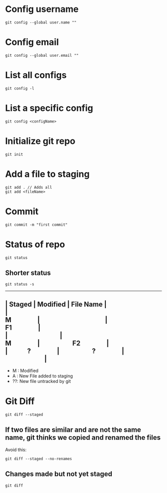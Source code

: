 # Config username
```git
git config --global user.name "" 
```
# Config email
```
git config --global user.email "" 
```
# List all configs
```
git config -l
```

# List a specific config
```
git config <configName>
```

# Initialize git repo
```
git init
```

# Add a file to staging
```
git add . // Adds all
git add <fileName>
```

# Commit
```
git commit -m "first commit"
```
# Status of repo
```
git status
```
## Shorter status
```
git status -s
```
 _________________________________  
 | Staged | Modified | File Name |  
 |   M    |          |     F1    |  
 |        |     M    |     F2    |  
 |   ?    |     ?    |           |  
 ---------------------------------  
 - M : Modified
 - A : New File added to staging
 - ??: New file untracked by git
 
# Git Diff 
 ```
 git diff --staged
 ```
  ## If two files are similar and are not the same name, git thinks we copied and renamed the files
 Avoid this:
 ```
 git diff --staged --no-renames
 ```
 ## Changes made but not yet staged
 ```
 git diff
 ```
